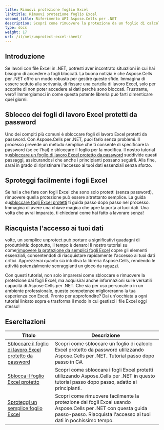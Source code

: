 ```yaml
---
title: Rimuovi protezione foglio Excel
linktitle: Rimuovi protezione foglio Excel
second_title: Riferimento API Aspose.Cells per .NET
description: Scopri come rimuovere la protezione da un foglio di calcolo Excel utilizzando Aspose.Cells per .NET. Tutorial dettagliati per sviluppatori in C#.
type: docs
weight: 17
url: /it/net/unprotect-excel-sheet/
---
```

## Introduzione

Se lavori con file Excel in .NET, potresti aver incontrato situazioni in cui hai bisogno di accedere a fogli bloccati. La buona notizia è che Aspose.Cells per .NET offre un modo robusto per gestire queste sfide. Immagina di essere seduto alla scrivania, di fissare una cartella di lavoro Excel, solo per scoprire di non poter accedere ai dati perché sono bloccati. Frustrante, vero? Immergiamoci in come questa potente libreria può farti dimenticare quei giorni.

## Sblocco dei fogli di lavoro Excel protetti da password 

Uno dei compiti più comuni è sbloccare fogli di lavoro Excel protetti da password. Con Aspose.Cells per .NET, puoi farlo senza problemi. Il processo prevede un metodo semplice che ti consente di specificare la password (se ce l'hai) e sbloccare il foglio per la modifica. Il nostro tutorial su[sbloccare un foglio di lavoro Excel protetto da password](./unlock-password-protected-excel-worksheet/) suddivide questi passaggi, assicurandosi che anche i principianti possano seguirli. Alla fine, sarai in grado di ripristinare l'accesso ai tuoi dati essenziali senza sforzo.

## Sproteggi facilmente i fogli Excel 

 Se hai a che fare con fogli Excel che sono solo protetti (senza password), rimuovere quella protezione può essere altrettanto semplice. La guida su[sbloccare fogli Excel protetti](./unlock-protected-excel-sheet/) ti guida passo dopo passo nel processo. Immagina di avere una chiave magica che apre la porta ai tuoi dati. Una volta che avrai imparato, ti chiederai come hai fatto a lavorare senza!

## Riacquista l'accesso ai tuoi dati 

 volte, un semplice unprotect può portare a significativi guadagni di produttività: dopotutto, il tempo è denaro! Il nostro tutorial su come[rimuovere la protezione da semplici fogli Excel](./unprotect-simple-excel-sheet/) copre gli elementi essenziali, consentendoti di riacquistare rapidamente l'accesso ai tuoi dati critici. Apprezzerai quanto sia intuitiva la libreria Aspose.Cells, rendendo le attività potenzialmente scoraggianti un gioco da ragazzi. 

Con questi tutorial, non solo imparerai come sbloccare e rimuovere la protezione dai fogli Excel, ma acquisirai anche informazioni sulle versatili capacità di Aspose.Cells per .NET. Che sia per uso personale o in un ambiente professionale, queste competenze miglioreranno la tua esperienza con Excel. Pronto per approfondire? Dai un'occhiata a ogni tutorial linkato sopra e trasforma il modo in cui gestisci i file Excel oggi stesso!


## Esercitazioni 
| Titolo | Descrizione |
| --- | --- |
| [Sbloccare il foglio di lavoro Excel protetto da password](./unlock-password-protected-excel-worksheet/) | Scopri come sbloccare un foglio di calcolo Excel protetto da password utilizzando Aspose.Cells per .NET. Tutorial passo dopo passo in C#. |  
| [Sblocca il foglio Excel protetto](./unlock-protected-excel-sheet/) | Scopri come sbloccare i fogli Excel protetti utilizzando Aspose.Cells per .NET in questo tutorial passo dopo passo, adatto ai principianti.  |  
| [Sproteggi un semplice foglio Excel](./unprotect-simple-excel-sheet/) | Scopri come rimuovere facilmente la protezione dai fogli Excel usando Aspose.Cells per .NET con questa guida passo-passo. Riacquista l'accesso ai tuoi dati in pochissimo tempo. |  